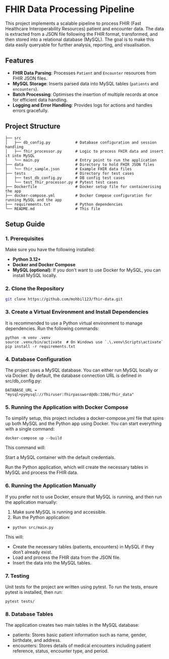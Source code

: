 # FHIR Data Processing Pipeline

This project implements a scalable pipeline to process FHIR (Fast Healthcare Interoperability Resources) patient and encounter data. The data is extracted from a JSON file following the FHIR format, transformed, and then stored into a relational database (MySQL). The goal is to make this data easily queryable for further analysis, reporting, and visualisation.

## Features

- **FHIR Data Parsing**: Processes `Patient` and `Encounter` resources from FHIR JSON files.
- **MySQL Storage**: Inserts parsed data into MySQL tables (`patients` and `encounters`).
- **Batch Processing**: Optimises the insertion of multiple records at once for efficient data handling.
- **Logging and Error Handling**: Provides logs for actions and handles errors gracefully.

## Project Structure
```
├── src                    
│   ├── db_config.py           # Database configuration and session handling
│   ├── fhir_processor.py      # Logic to process FHIR data and insert it into MySQL
│   └── main.py                # Entry point to run the application
├── data                       # Directory to hold FHIR JSON files
│   └── fhir_sample.json       # Example FHIR data files
├── tests                      # Directory for test cases
|   ├── test_db_config.py      # DB config test cases
│   └── test_fhir_processor.py # Pytest test cases
├── Dockerfile                 # Docker setup file for containerising the app
├── docker-compose.yml         # Docker Compose configuration for running MySQL and the app
├── requirements.txt           # Python dependencies
└── README.md                  # This file
```

## Setup Guide

### 1. Prerequisites

Make sure you have the following installed:

- **Python 3.12+**
- **Docker and Docker Compose**
- **MySQL (optional)**: If you don't want to use Docker for MySQL, you can install MySQL locally.

### 2. Clone the Repository

```bash
git clone https://github.com/mohbil123/fhir-data.git
```
### 3. Create a Virtual Environment and Install Dependencies

It is recommended to use a Python virtual environment to manage dependencies. Run the following commands:

```
python -m venv .venv
source .venv/bin/activate  # On Windows use `.\.venv\Scripts\activate`
pip install -r requirements.txt
```

### 4. Database Configuration

The project uses a MySQL database. You can either run MySQL locally or via Docker. By default, the database connection URL is defined in src/db_config.py:

`DATABASE_URL = "mysql+pymysql://fhiruser:fhirpassword@db:3306/fhir_data"
`

### 5. Running the Application with Docker Compose

To simplify setup, this project includes a docker-compose.yml file that spins up both MySQL and the Python app using Docker. You can start everything with a single command:

`docker-compose up --build`

This command will:

Start a MySQL container with the default credentials.

Run the Python application, which will create the necessary tables in MySQL and process the FHIR data.

### 6. Running the Application Manually

If you prefer not to use Docker, ensure that MySQL is running, and then run the application manually:

1. Make sure MySQL is running and accessible.
1. Run the Python application:

- `python src/main.py`

This will:

- Create the necessary tables (patients, encounters) in MySQL if they don’t already exist.
- Load and process the FHIR data from the JSON file.
- Insert the data into the MySQL tables.

### 7. Testing

Unit tests for the project are written using pytest. To run the tests, ensure pytest is installed, then run:

`pytest tests/`

### 8. Database Tables

The application creates two main tables in the MySQL database:

- patients: Stores basic patient information such as name, gender, birthdate, and address.
- encounters: Stores details of medical encounters including patient reference, status, encounter type, and period.

